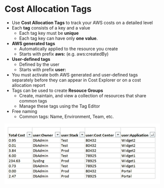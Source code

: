 # Cost Allocation Tags

- Use **Cost Allocation Tags** to track your AWS costs on a detailed level
- Each **tag** consists of a key and a value
    - Each tag key must be **unique**
    - Each tag key can have only **one value**.
- **AWS generated tags**
    - Automatically applied to the resource you create
    - Starts with prefix **aws:** (e.g. aws:createdBy)
- **User-defined tags**
    - Defined by the user
    - Starts with prefix **user:**
- You must activate both AWS generated and user-defined tags separately before they can appear in Cost Explorer or on a cost allocation report
- Tags can be used to create **Resouce Groups**
    - Create, maintain, and view a collection of resources that share common tags
    - Manage these tags using the Tag Editor
- Free naming
    - Common tags: Name, Environment, Team, etc.



![Cost Allocation Tags](../../images/account/cost_allocation_tags.png)
